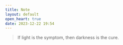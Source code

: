 ```yaml
---
title: Note
layout: default
open_heart: true
date: 2023-12-22 19:54
---
```


> If light is the symptom, then darkness is the cure.

